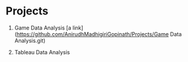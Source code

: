 # Projects

1. Game Data Analysis [a link](https://github.com/AnirudhMadhigiriGopinath/Projects/Game Data Analysis.git)

2. Tableau Data Analysis
